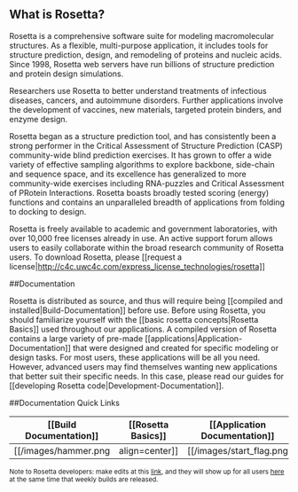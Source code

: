## What is Rosetta?
Rosetta is a comprehensive software suite for modeling macromolecular structures. As a flexible, multi-purpose application, it includes tools for structure prediction, design, and remodeling of proteins and nucleic acids. Since 1998, Rosetta web servers have run billions of structure prediction and protein design simulations.

Researchers use Rosetta to better understand treatments of infectious diseases, cancers, and autoimmune disorders. Further applications involve the development of vaccines, new materials, targeted protein binders, and enzyme design.

Rosetta began as a structure prediction tool, and has consistently been a strong performer in the Critical Assessment of Structure Prediction (CASP) community-wide blind prediction exercises. It has grown to offer a wide variety of effective sampling algorithms to explore backbone, side-chain and sequence space, and its excellence has generalized to more community-wide exercises including RNA-puzzles and Critical Assessment of PRotein Interactions. Rosetta boasts broadly tested scoring (energy) functions and contains an unparalleled breadth of applications from folding to docking to design.

Rosetta is freely available to academic and government laboratories, with over 10,000 free licenses already in use. An active support forum allows users to easily collaborate within the broad research community of Rosetta users. To download Rosetta, please [[request a license|http://c4c.uwc4c.com/express_license_technologies/rosetta]]

##Documentation

Rosetta is distributed as source, and thus will require being [[compiled and installed|Build-Documentation]] before use. Before using Rosetta, you should familiarize yourself with the [[basic rosetta concepts|Rosetta Basics]] used throughout our applications. A compiled version of Rosetta contains a large variety of pre-made [[applications|Application-Documentation]] that were designed and created for specific modeling or design tasks. For most users, these applications will be all you need. However, advanced users may find themselves wanting new applications that better suit their specific needs. In this case, please read our guides for [[developing Rosetta code|Development-Documentation]].

##Documentation Quick Links

|[[Build Documentation]]|[[Rosetta Basics]]        |[[Application Documentation]]|[[Development Documentation]]|
|:---------------------:|:------------------------:|:---------------------------:|:---------------------------:|
|[[/images/hammer.png|align=center]] |[[/images/start_flag.png|align=center]]|[[/images/power.png|align=center]]        |[[/images/wrench.png|align=center]]       |

 

<sub>Note to Rosetta developers: make edits at this [link](https://www.rosettacommons.org/docs/wiki/), and they will show up for all users [here](https://www.rosettacommons.org/docs/latest/) at the same time that weekly builds are released.</sub>
